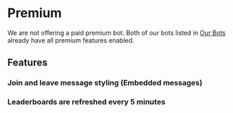 # Premium

We are not offering a paid premium bot. Both of our bots listed in [Our Bots](/nl/getting-started/our-bots.md) already have all premium features enabled.

## Features

### Join and leave message styling (Embedded messages)

### Leaderboards are refreshed every 5 minutes
